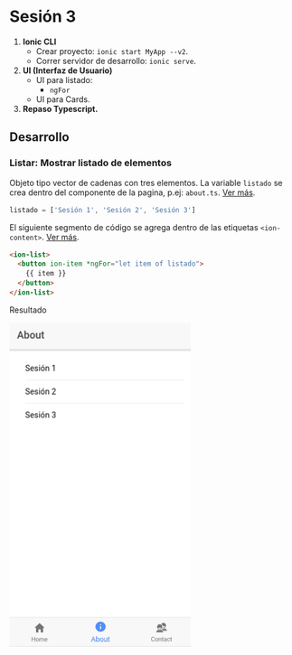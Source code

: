 # Sesión 3

1. **Ionic CLI**
    - Crear proyecto: `ionic start MyApp --v2`.
    - Correr servidor de desarrollo: `ionic serve`.
3. **UI (Interfaz de Usuario)**
    - UI para listado:
      - `ngFor`
    - UI para Cards.
2. **Repaso Typescript.**


## Desarrollo

### **Listar:** Mostrar listado de elementos

Objeto tipo vector de cadenas con tres elementos. La variable `listado` se
crea dentro del componente de la pagina, p.ej: `about.ts`. [Ver más]().
```typescript
listado = ['Sesión 1', 'Sesión 2', 'Sesión 3']
```

El siguiente segmento de código se agrega dentro de las etiquetas `<ion-content>`. [Ver más]().
```html
<ion-list>
  <button ion-item *ngFor="let item of listado">
    {{ item }}
  </button>  
</ion-list>
```

Resultado

<img src="../recursos/giflistar1.gif"/>